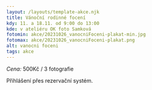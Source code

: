 ```yaml
---
layout: /layouts/template-akce.njk
title: Vánoční rodinné focení
kdy: 11. a 18.11. od 9:00 do 13:00
kde: v ateliéru OK foto Samková
fotomin: akce/20231026_vanocniFoceni-plakat-min.jpg
fotomax: akce/20231026_vanocniFoceni-plakat.png
alt: vanocni foceni
tags: akce
---
```


*Cena:* 500Kč / 3 fotografie

Přihlášení přes rezervační systém.